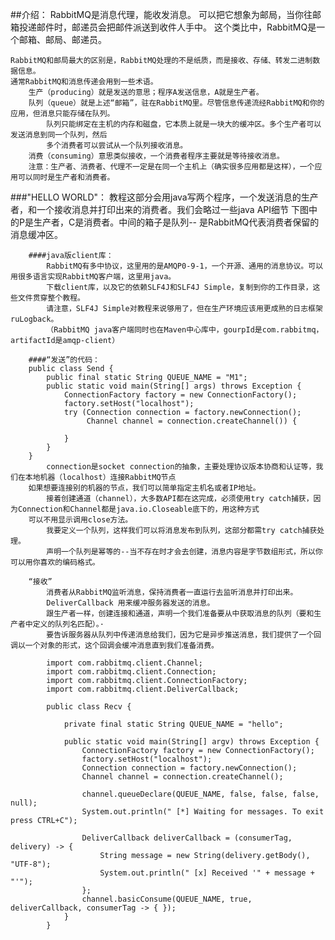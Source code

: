##介绍：
	RabbitMQ是消息代理，能收发消息。
	可以把它想象为邮局，当你往邮箱投递邮件时，邮递员会把邮件派送到收件人手中。
	这个类比中，RabbitMQ是一个邮箱、邮局、邮递员。
	
	RabbitMQ和邮局最大的区别是，RabbitMQ处理的不是纸质，而是接收、存储、转发二进制数据信息。
	通常RabbitMQ和消息传递会用到一些术语。
		生产（producing）就是发送的意思；程序A发送信息，A就是生产者。
		队列（queue）就是上述“邮箱”，驻在RabbitMQ里。尽管信息传递流经RabbitMQ和你的应用，但消息只能存储在队列。
			队列只能绑定在主机的内存和磁盘，它本质上就是一块大的缓冲区。多个生产者可以发送消息到同一个队列，然后
			多个消费者可以尝试从一个队列接收消息。
		消费（consuming）意思类似接收，一个消费者程序主要就是等待接收消息。
		注意：生产者、消费者、代理不一定是在同一个主机上（确实很多应用都是这样），一个应用可以同时是生产者和消费者。
	
###"HELLO WORLD"：
		教程这部分会用java写两个程序，一个发送消息的生产者，和一个接收消息并打印出来的消费者。我们会略过一些java API细节
		下图中的P是生产者，C是消费者。中间的箱子是队列-- 是RabbitMQ代表消费者保留的消息缓冲区。
		
		####java版client库：
			RabbitMQ有多中协议，这里用的是AMQP0-9-1，一个开源、通用的消息协议。可以用很多语言实现RabbitMQ客户端，这里用java。
			下载client库，以及它的依赖SLF4J和SLF4J Simple，复制到你的工作目录，这些文件贯穿整个教程。
			请注意，SLF4J Simple对教程来说够用了，但在生产环境应该用更成熟的日志框架ruLogback。
			（RabbitMQ java客户端同时也在Maven中心库中，gourpId是com.rabbitmq，artifactId是amqp-client）
		
		####“发送”的代码：
		public class Send {
			public final static String QUEUE_NAME = "M1";
			public static void main(String[] args) throws Exception {
				ConnectionFactory factory = new ConnectionFactory();
				factory.setHost("localhost");
				try (Connection connection = factory.newConnection();
					 Channel channel = connection.createChannel()) {
					
				}
			}
		}
			connection是socket connection的抽象，主要处理协议版本协商和认证等，我们在本地机器（localhost）连接RabbitMQ节点
		如果想要连接别的机器的节点，我们可以简单指定主机名或者IP地址。
			接着创建通道（channel），大多数API都在这完成，必须使用try catch捕获，因为Connection和Channel都是java.io.Closeable底下的，用这种方式
		可以不用显示调用close方法。
			我要定义一个队列，这样我们可以将消息发布到队列，这部分都需try catch捕获处理。
			声明一个队列是幂等的--当不存在时才会去创建，消息内容是字节数组形式，所以你可以用你喜欢的编码格式。
	
		“接收”	
			消费者从RabbitMQ监听消息，保持消费者一直运行去监听消息并打印出来。
			DeliverCallback 用来缓冲服务器发送的消息。
			跟生产者一样，创建连接和通道，声明一个我们准备要从中获取消息的队列（要和生产者中定义的队列名匹配）。·
			要告诉服务器从队列中传递消息给我们，因为它是异步推送消息，我们提供了一个回调以一个对象的形式，这个回调会缓冲消息直到我们准备消费。
		
			import com.rabbitmq.client.Channel;
			import com.rabbitmq.client.Connection;
			import com.rabbitmq.client.ConnectionFactory;
			import com.rabbitmq.client.DeliverCallback;

			public class Recv {

				private final static String QUEUE_NAME = "hello";

				public static void main(String[] argv) throws Exception {
					ConnectionFactory factory = new ConnectionFactory();
					factory.setHost("localhost");
					Connection connection = factory.newConnection();
					Channel channel = connection.createChannel();

					channel.queueDeclare(QUEUE_NAME, false, false, false, null);
					System.out.println(" [*] Waiting for messages. To exit press CTRL+C");

					DeliverCallback deliverCallback = (consumerTag, delivery) -> {
						String message = new String(delivery.getBody(), "UTF-8");
						System.out.println(" [x] Received '" + message + "'");
					};
					channel.basicConsume(QUEUE_NAME, true, deliverCallback, consumerTag -> { });
				}
			}
